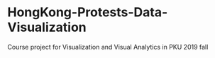 # HongKong-Protests-Data-Visualization
Course project for Visualization and Visual Analytics in PKU 2019 fall
